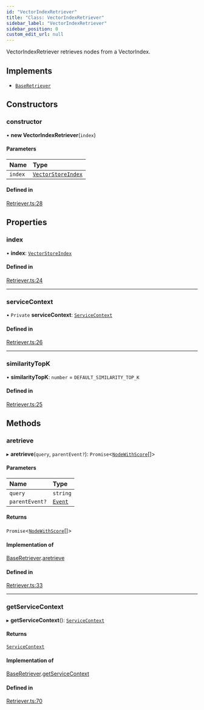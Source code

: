 ```yaml
---
id: "VectorIndexRetriever"
title: "Class: VectorIndexRetriever"
sidebar_label: "VectorIndexRetriever"
sidebar_position: 0
custom_edit_url: null
---
```


VectorIndexRetriever retrieves nodes from a VectorIndex.

## Implements

- [`BaseRetriever`](../interfaces/BaseRetriever.md)

## Constructors

### constructor

• **new VectorIndexRetriever**(`index`)

#### Parameters

| Name | Type |
| :------ | :------ |
| `index` | [`VectorStoreIndex`](VectorStoreIndex.md) |

#### Defined in

[Retriever.ts:28](https://github.com/run-llama/llamascript/blob/4649536/packages/core/src/Retriever.ts#L28)

## Properties

### index

• **index**: [`VectorStoreIndex`](VectorStoreIndex.md)

#### Defined in

[Retriever.ts:24](https://github.com/run-llama/llamascript/blob/4649536/packages/core/src/Retriever.ts#L24)

___

### serviceContext

• `Private` **serviceContext**: [`ServiceContext`](../interfaces/ServiceContext.md)

#### Defined in

[Retriever.ts:26](https://github.com/run-llama/llamascript/blob/4649536/packages/core/src/Retriever.ts#L26)

___

### similarityTopK

• **similarityTopK**: `number` = `DEFAULT_SIMILARITY_TOP_K`

#### Defined in

[Retriever.ts:25](https://github.com/run-llama/llamascript/blob/4649536/packages/core/src/Retriever.ts#L25)

## Methods

### aretrieve

▸ **aretrieve**(`query`, `parentEvent?`): `Promise`<[`NodeWithScore`](../interfaces/NodeWithScore.md)[]\>

#### Parameters

| Name | Type |
| :------ | :------ |
| `query` | `string` |
| `parentEvent?` | [`Event`](../interfaces/Event.md) |

#### Returns

`Promise`<[`NodeWithScore`](../interfaces/NodeWithScore.md)[]\>

#### Implementation of

[BaseRetriever](../interfaces/BaseRetriever.md).[aretrieve](../interfaces/BaseRetriever.md#aretrieve)

#### Defined in

[Retriever.ts:33](https://github.com/run-llama/llamascript/blob/4649536/packages/core/src/Retriever.ts#L33)

___

### getServiceContext

▸ **getServiceContext**(): [`ServiceContext`](../interfaces/ServiceContext.md)

#### Returns

[`ServiceContext`](../interfaces/ServiceContext.md)

#### Implementation of

[BaseRetriever](../interfaces/BaseRetriever.md).[getServiceContext](../interfaces/BaseRetriever.md#getservicecontext)

#### Defined in

[Retriever.ts:70](https://github.com/run-llama/llamascript/blob/4649536/packages/core/src/Retriever.ts#L70)
